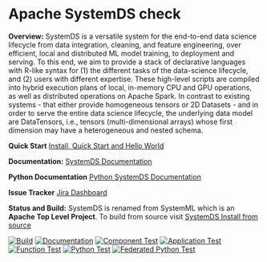 <!--
{% comment %}
Licensed to the Apache Software Foundation (ASF) under one or more
contributor license agreements.  See the NOTICE file distributed with
this work for additional information regarding copyright ownership.
The ASF licenses this file to you under the Apache License, Version 2.0
(the "License"); you may not use this file except in compliance with
the License.  You may obtain a copy of the License at

http://www.apache.org/licenses/LICENSE-2.0

Unless required by applicable law or agreed to in writing, software
distributed under the License is distributed on an "AS IS" BASIS,
WITHOUT WARRANTIES OR CONDITIONS OF ANY KIND, either express or implied.
See the License for the specific language governing permissions and
limitations under the License.
{% end comment %}
-->

# Apache SystemDS check

**Overview:** SystemDS is a versatile system for the end-to-end data science lifecycle from data integration, cleaning,
and feature engineering, over efficient, local and distributed ML model training, to deployment and serving. To this
end, we aim to provide a stack of declarative languages with R-like syntax for (1) the different tasks of the data-science
lifecycle, and (2) users with different expertise. These high-level scripts are compiled into hybrid execution plans of
local, in-memory CPU and GPU operations, as well as distributed operations on Apache Spark. In contrast to existing
systems - that either provide homogeneous tensors or 2D Datasets - and in order to serve the entire data science lifecycle,
the underlying data model are DataTensors, i.e., tensors (multi-dimensional arrays) whose first dimension may have a
heterogeneous and nested schema.

**Quick Start** [Install, Quick Start and Hello World](https://apache.github.io/systemds/site/install.html)

**Documentation:** [SystemDS Documentation](https://apache.github.io/systemds/)

**Python Documentation** [Python SystemDS Documentation](https://apache.github.io/systemds/api/python/index.html)

**Issue Tracker** [Jira Dashboard](https://issues.apache.org/jira/secure/Dashboard.jspa?selectPageId=12335852)

**Status and Build:** SystemDS is renamed from SystemML which is an **Apache Top Level Project**.
To build from source visit [SystemDS Install from source](https://apache.github.io/systemds/site/install.html)
  
[![Build](https://github.com/apache/systemds/workflows/Build/badge.svg?branch=master&event=push)](https://github.com/apache/systemds/actions?query=workflow%3A%22Build%22+branch%3Amaster+event%3Apush)
[![Documentation](https://github.com/apache/systemds/workflows/Documentation/badge.svg?branch=master&event=push)](https://github.com/apache/systemds/actions?query=workflow%3ADocumentation+branch%3Amaster+event%3Apush)
[![Component Test](https://github.com/apache/systemds/workflows/Component%20Test/badge.svg?branch=master&event=push)](https://github.com/apache/systemds/actions?query=workflow%3A%22Component+Test%22+branch%3Amaster+event%3Apush)
[![Application Test](https://github.com/apache/systemds/workflows/Application%20Test/badge.svg?branch=master&event=push)](https://github.com/apache/systemds/actions?query=workflow%3A%22Application+Test%22+branch%3Amaster+event%3Apush)
[![Function Test](https://github.com/apache/systemds/workflows/Function%20Test/badge.svg?branch=master&event=push)](https://github.com/apache/systemds/actions?query=workflow%3A%22Function+Test%22+branch%3Amaster+event%3Apush)
[![Python Test](https://github.com/apache/systemds/workflows/Python%20Test/badge.svg?branch=master&event=push)](https://github.com/apache/systemds/actions?query=workflow%3A%22Python+Test%22+branch%3Amaster+event%3Apush)
[![Federated Python Test](https://github.com/apache/systemds/workflows/Federated%20Python%20Test/badge.svg?branch=master&event=push)](https://github.com/apache/systemds/actions?query=workflow%3A%22Federated+Python+Test%22+branch%3Amaster+event%3Apush)
